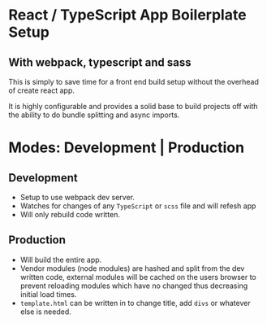# React / TypeScript App Boilerplate Setup
## With webpack, typescript and sass

This is simply to save time for a front end build setup without the overhead of create react app.

It is highly configurable and provides a solid base to build projects off with the ability to do bundle splitting and async imports.

# Modes: Development | Production

## Development
- Setup to use webpack dev server.
- Watches for changes of any `TypeScript` or `scss` file and will refesh app
- Will only rebuild code written.

## Production
- Will build the entire app.
- Vendor modules (node modules) are hashed and split from the dev written code, external modules will be cached on the users browser to prevent reloading modules which have no changed thus decreasing initial load times.
- `template.html` can be written in to change title, add `divs` or whatever else is needed.

